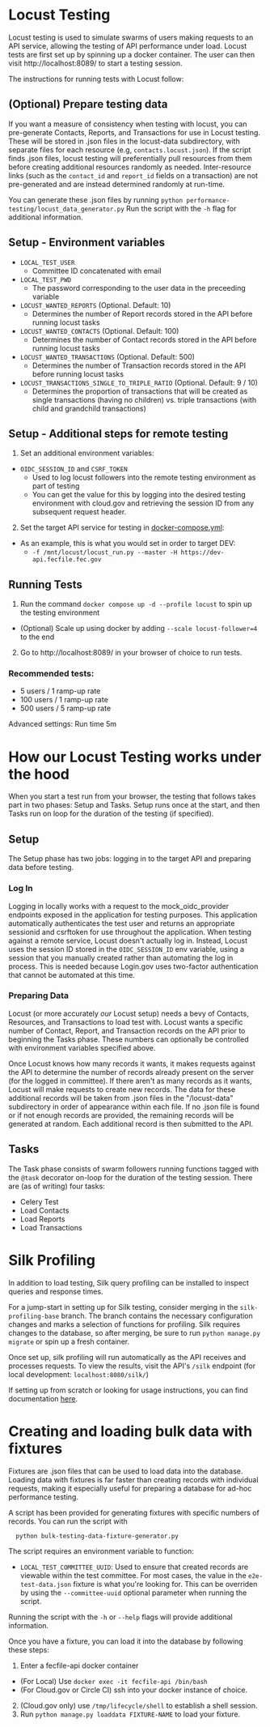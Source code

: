 # Locust Testing

Locust testing is used to simulate swarms of users making requests to an API service, allowing
the testing of API performance under load.  Locust tests are first set up by spinning up a
docker container.  The user can then visit http://localhost:8089/ to start a testing session.

The instructions for running tests with Locust follow:

## (Optional) Prepare testing data

If you want a measure of consistency when testing with locust, you can pre-generate Contacts,
Reports, and Transactions for use in Locust testing.  These will be stored in .json files in
the locust-data subdirectory, with separate files for each resource (e.g, `contacts.locust.json`).
If the script finds .json files, locust testing will preferentially pull resources from them
before creating additional resources randomly as needed.  Inter-resource links (such as the
`contact_id` and `report_id` fields on a transaction) are not pre-generated and are instead
determined randomly at run-time.

You can generate these .json files by running `python performance-testing/locust_data_generator.py`
Run the script with the `-h` flag for additional information.

## Setup - Environment variables

- `LOCAL_TEST_USER`
  - Committee ID concatenated with email
- `LOCAL_TEST_PWD`
  - The password corresponding to the user data in the preceeding variable
- `LOCUST_WANTED_REPORTS` (Optional. Default: 10)
  - Determines the number of Report records stored in the API before running locust tasks
- `LOCUST_WANTED_CONTACTS` (Optional. Default: 100)
  - Determines the number of Contact records stored in the API before running locust tasks
- `LOCUST_WANTED_TRANSACTIONS` (Optional. Default: 500)
  - Determines the number of Transaction records stored in the API before running locust tasks
- `LOCUST_TRANSACTIONS_SINGLE_TO_TRIPLE_RATIO` (Optional. Default: 9 / 10)
  - Determines the proportion of transactions that will be created as single transactions
 (having no children) vs. triple transactions (with child and grandchild transactions)


## Setup - Additional steps for remote testing

1. Set an additional environment variables:
- `OIDC_SESSION_ID` and `CSRF_TOKEN`
  - Used to log locust followers into the remote testing environment as part of testing
  - You can get the value for this by logging into the desired testing environment with cloud.gov
 and retrieving the session ID from any subsequent request header.

2. Set the target API service for testing in [docker-compose.yml](https://github.com/fecgov/fecfile-web-api/blob/develop/docker-compose.yml#L118):
- As an example, this is what you would set in order to target DEV:
  - `-f /mnt/locust/locust_run.py --master -H https://dev-api.fecfile.fec.gov`

## Running Tests

1. Run the command `docker compose up -d --profile locust` to spin up the testing environment
- (Optional) Scale up using docker by adding `--scale locust-follower=4` to the end

2. Go to http://localhost:8089/ in your browser of choice to run tests.

### Recommended tests:
- 5 users / 1 ramp-up rate
- 100 users / 1 ramp-up rate
- 500 users / 5 ramp-up rate

Advanced settings: Run time 5m

# How our Locust Testing works under the hood

When you start a test run from your browser, the testing that follows takes part in two phases:
Setup and Tasks.  Setup runs once at the start, and then Tasks run on loop for the duration of the
testing (if specified).

## Setup

The Setup phase has two jobs: logging in to the target API and preparing data before testing.

### Log In

Logging in locally works with a request to the mock_oidc_provider endpoints exposed in the application
for testing purposes.  This application automatically authenticates the test user and returns an 
appropriate sessionid and csrftoken for use throughout the application.  When testing against a remote 
service, Locust doesn't actually log in.  Instead, Locust uses the session ID stored in the 
`OIDC_SESSION_ID` env variable, using a session that you manually created rather than automating
the log in process.  This is needed because Login.gov uses two-factor authentication that cannot be
automated at this time.

### Preparing Data

Locust (or more accurately *our* Locust setup) needs a bevy of Contacts, Resources, and Transactions to
load test with.  Locust wants a specific number of Contact, Report, and Transaction records on the API
prior to beginning the Tasks phase.  These numbers can optionally be controlled with environment variables
specified above.

Once Locust knows how many records it wants, it makes requests against the API to determine the number of
records already present on the server (for the logged in committee).  If there aren't as many records as it
wants, Locust will make requests to create new records.  The data for these additional records will be taken
from .json files in the "/locust-data" subdirectory in order of appearance within each file.  If no .json
file is found or if not enough records are provided, the remaining records will be generated at random.
Each additional record is then submitted to the API.

## Tasks

The Task phase consists of swarm followers running functions tagged with the `@task` decorator on-loop for
the duration of the testing session.  There are (as of writing) four tasks:
- Celery Test
- Load Contacts
- Load Reports
- Load Transactions


# Silk Profiling

In addition to load testing, Silk query profiling can be installed to inspect queries and response times.

For a jump-start in setting up for Silk testing, consider merging in the `silk-profiling-base` branch.
The branch contains the necessary configuration changes and marks a selection of functions for profiling.
Silk requires changes to the database, so after merging, be sure to run `python manage.py migrate`
or spin up a fresh container.

Once set up, silk profiling will run automatically as the API receives and processes requests.
To view the results, visit the API's `/silk` endpoint (for local development: `localhost:8080/silk/`)

If setting up from scratch or looking for usage instructions, you can find documentation [here](https://github.com/jazzband/django-silk?tab=readme-ov-file#installation).


# Creating and loading bulk data with fixtures

Fixtures are .json files that can be used to load data into the database.  Loading data with fixtures is far faster than
creating records with individual requests, making it especially useful for preparing a database for ad-hoc performance testing.

A script has been provided for generating fixtures with specific numbers of records.  You can run the script with
```
  python bulk-testing-data-fixture-generator.py
```
The script requires an environment variable to function:
- `LOCAL_TEST_COMMITTEE_UUID`: Used to ensure that created records are viewable within the test committee.
For most cases, the value in the `e2e-test-data.json` fixture is what you're looking for.  This can be overriden
by using the `--committee-uuid` optional parameter when running the script.

Running the script with the `-h` or `--help` flags will provide additional information.

Once you have a fixture, you can load it into the database by following these steps:

1. Enter a fecfile-api docker container
- (For Local) Use `docker exec -it fecfile-api /bin/bash`
- (For Cloud.gov or Circle CI) ssh into your docker instance of choice.
2. (Cloud.gov only) use `/tmp/lifecycle/shell` to establish a shell session.
3. Run `python manage.py loaddata FIXTURE-NAME` to load your fixture.
